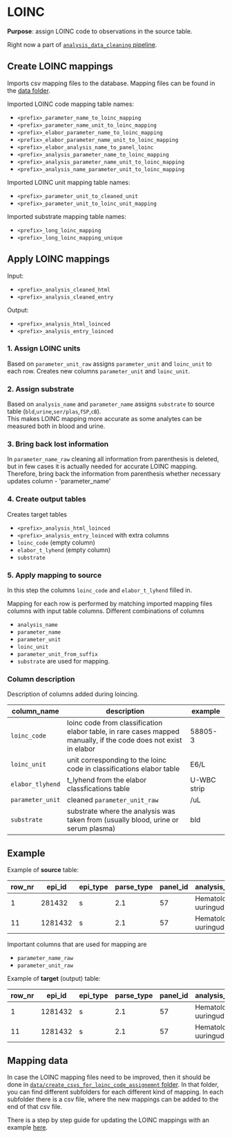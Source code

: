 
# LOINC 

**Purpose**:  assign LOINC code to observations in the source table.

Right now a part of [`analysis_data_cleaning` pipeline](https://git.stacc.ee/project4/cda-data-cleaning/tree/master/cda_data_cleaning/data_cleaning/analysis_data_cleaning).

## Create LOINC mappings

Imports csv mapping files to the database.
Mapping files can be found in the [data folder](https://git.stacc.ee/project4/cda-data-cleaning/tree/master/cda_data_cleaning/shared_workflows/loinc_cleaning/data).

Imported LOINC code mapping table names:
*  `<prefix>_parameter_name_to_loinc_mapping`
*  `<prefix>_parameter_name_unit_to_loinc_mapping`
*  `<prefix>_elabor_parameter_name_to_loinc_mapping`
*  `<prefix>_elabor_parameter_name_unit_to_loinc_mapping`
*  `<prefix>_elabor_analysis_name_to_panel_loinc`
*  `<prefix>_analysis_parameter_name_to_loinc_mapping`
*  `<prefix>_analysis_parameter_name_unit_to_loinc_mapping`
* `<prefix>_analysis_name_parameter_unit_to_loinc_mapping`

Imported LOINC unit mapping table names:
* `<prefix>_parameter_unit_to_cleaned_unit`
* `<prefix>_parameter_unit_to_loinc_unit_mapping`

Imported substrate mapping table names:
* `<prefix>_long_loinc_mapping`
* `<prefix>_long_loinc_mapping_unique`


## Apply LOINC mappings

Input:
* `<prefix>_analysis_cleaned_html`
* `<prefix>_analysis_cleaned_entry`

Output:
* `<prefix>_analysis_html_loinced`
* `<prefix>_analysis_entry_loinced`

### 1. Assign LOINC units

Based on `parameter_unit_raw` assigns `parameter_unit` and `loinc_unit` to each row.
Creates new columns `parameter_unit` and `loinc_unit`.
 
### 2. Assign substrate

Based on `analysis_name` and `parameter_name` assigns `substrate` to source table (`bld`,`urine`,`ser/plas`,`fSP`,`cB`).  
This makes LOINC mapping more accurate as some analytes can be measured both in blood and urine.

### 3. Bring back lost information

In `parameter_name_raw` cleaning all information from parenthesis is deleted, but in few cases it is actually needed for  accurate LOINC mapping. 
 Therefore, bring back the information from parenthesis whether necessary updates column - 'parameter_name'

### 4. Create output tables

Creates target tables
* `<prefix>_analysis_html_loinced`
* `<prefix>_analysis_entry_loinced` 
with extra columns
 * `loinc_code` (empty column) 
 * `elabor_t_lyhend` (empty column)
 * `substrate`

### 5. Apply mapping to source

In this step the columns `loinc_code`  and `elabor_t_lyhend` filled in.

Mapping for each row is performed by matching imported mapping files columns with input table columns. Different combinations of columns
* `analysis_name`
* `parameter_name`
* `parameter_unit`
* `loinc_unit`
* `parameter_unit_from_suffix`
* `substrate`
are used for mapping.

### Column description
Description of columns added during loincing.

column_name | description | example
---- | ----- | ----
`loinc_code` | loinc code from classification elabor table, in rare cases mapped manually, if the code does not exist in elabor | 58805-3
`loinc_unit` | unit corresponding to the loinc code in classifications elabor table | E6/L
`elabor_tlyhend` | t_lyhend from the elabor classfications table | U-WBC strip
`parameter_unit` | cleaned `parameter_unit_raw` | /uL
`substrate` | substrate where the analysis was taken from (usually blood, urine or serum plasma) | bld

## Example

Example of **source** table:

|row_nr| epi_id| epi_type| parse_type|	panel_id| analysis_name_raw |parameter_name_raw| parameter_unit_raw| reference_values_raw| effective_time_raw | value_raw| value_type | parameter_name | value|
|--|--|--|--|--|--|--|--|--|--|--|--|--|--|
1|281432|s|2.1|57|Hematoloogilised uuringud|WBC|10 U/l| | 2010-01-07 00:00:00.000000|11,6| float | WBC | 11.6 |
11|1281432|s|2.1 |57|Hematoloogilised uuringud|%NEUT|%| |2010-01-07 00:00:00.000000|75,3 | float | NEUT% |75.3 |

Important columns that are used for mapping are
* `parameter_name_raw`
* `parameter_unit_raw`

Example of **target** (output) table:

|row_nr| epi_id| epi_type| parse_type|	panel_id| analysis_name_raw |parameter_name_raw| parameter_unit_raw| reference_values_raw| effective_time_raw | value_raw| loinc_code | elabor_tlyhend | value_type | parameter_name | value| parameter_unit | loinc_unit |elabor_tlyhend | loinc_code|
|--|--|--|--|--|--|--|--|--|--|--|--|--|--|--|--|--|--|--|--|
1|1281432|s|2.1|57|Hematoloogilised uuringud|WBC|10 U/l| |2010-01-07 00:00:00.000000 | 11,6 | 6690-2 | B-WBC | WBC| float  | 11.6 |   10E9/L|E9/L|B-WBC|6690-2|
11|1281432|s|2.1| 57|Hematoloogilised uuringud|%NEUT|%| |2010-01-07 00:00:00.000000|75,3 |770-8 |B-Neut% | NEUT%| float |75.3 |%|%|B-Neut%|770-8|



## Mapping data

In case the LOINC mapping files need to be improved, then it should be done in [`data/create_csvs_for_loinc_code_assignemnt` folder](https://git.stacc.ee/project4/cda-data-cleaning/tree/master/cda_data_cleaning/shared_workflows/loinc_cleaning/data/create_csvs_for_loinc_code_assignment). In that folder, you can find different subfolders for each different kind of mapping. In each subfolder there is a csv file, where the new mappings can be added to the end of that csv file.

There is a step by step guide for updating the LOINC mappings with an example [here](https://git.stacc.ee/project4/cda-data-cleaning/blob/master/cda_data_cleaning/shared_workflows/loinc_cleaning/data/create_csvs_for_loinc_code_assignment/Readme.md).

